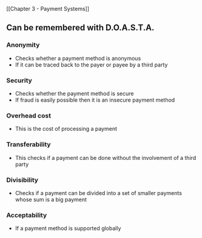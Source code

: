 
[[Chapter 3 - Payment Systems]]

## Can be remembered with D.O.A.S.T.A.

### Anonymity
- Checks whether a payment method is anonymous
- If it can be traced back to the payer or payee by a third party

### Security
- Checks whether the payment method is secure
- If fraud is easily possible then it is an insecure payment method

### Overhead cost
- This is the cost of processing a payment

### Transferability
- This checks if a payment can be done without the involvement of a third party

### Divisibility
- Checks if a payment can be divided into a set of smaller payments whose sum is a big payment

### Acceptability
- If a payment method is supported globally